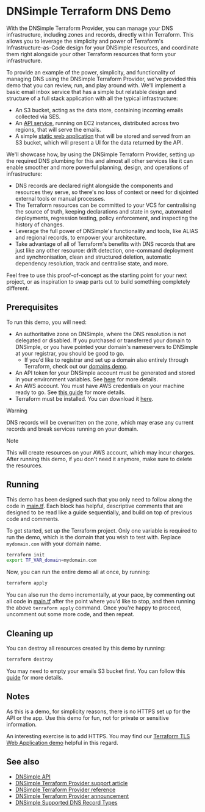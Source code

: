 # DNSimple Terraform DNS Demo

With the DNSimple Terraform Provider, you can manage your DNS infrastructure, including zones and records, directly within Terraform. This allows you to leverage the simplicity and power of Terraform's Infrastructure-as-Code design for your DNSimple resources, and coordinate them right alongside your other Terraform resources that form your infrastructure.

To provide an example of the power, simplicity, and functionality of managing DNS using the DNSimple Terraform Provider, we've provided this demo that you can review, run, and play around with. We'll implement a basic email inbox service that has a simple but relatable design and structure of a full stack application with all the typical infrastructure:

- An S3 bucket, acting as the data store, containing incoming emails collected via SES.
- An [API service](./api.py), running on EC2 instances, distributed across two regions, that will serve the emails.
- A simple [static web application](./app.html) that will be stored and served from an S3 bucket, which will present a UI for the data returned by the API.

We'll showcase how, by using the DNSimple Terraform Provider, setting up the required DNS plumbing for this and almost all other services like it can enable smoother and more powerful planning, design, and operations of infrastructure:

- DNS records are declared right alongside the components and resources they serve, so there's no loss of context or need for disjointed external tools or manual processes.
- The Terraform resources can be committed to your VCS for centralising the source of truth, keeping declarations and state in sync, automated deployments, regression testing, policy enforcement, and inspecting the history of changes.
- Leverage the full power of DNSimple's functionality and tools, like ALIAS and regional records, to empower your architecture.
- Take advantage of all of Terraform's benefits with DNS records that are just like any other resource: drift detection, one-command deployment and synchronisation, clean and structured deletion, automatic dependency resolution, track and centralise state, and more.

Feel free to use this proof-of-concept as the starting point for your next project, or as inspiration to swap parts out to build something completely different.

## Prerequisites

To run this demo, you will need:

- An authoritative zone on DNSimple, where the DNS resolution is not delegated or disabled. If you purchased or transferred your domain to DNSimple, or you have pointed your domain's nameservers to DNSimple at your registrar, you should be good to go.
  - If you'd like to registrar and set up a domain also entirely through Terraform, check out our [domains demo](../domains).
- An API token for your DNSimple account must be generated and stored in your environment variables. See [here](https://support.dnsimple.com/articles/api-access-token/) for more details.
- An AWS account. You must have AWS credentials on your machine ready to go. See [this guide](https://registry.terraform.io/providers/hashicorp/aws/latest/docs#authentication-and-configuration) for more details.
- Terraform must be installed. You can download it [here](https://developer.hashicorp.com/terraform/downloads).

> [!WARNING]
> DNS records will be overwritten on the zone, which may erase any current records and break services running on your domain.

> [!NOTE]
> This will create resources on your AWS account, which may incur charges. After running this demo, if you don't need it anymore, make sure to delete the resources.

## Running

This demo has been designed such that you only need to follow along the code in [main.tf](./main.tf). Each block has helpful, descriptive comments that are designed to be read like a guide sequentially, and build on top of previous code and comments.

To get started, set up the Terraform project. Only one variable is required to run the demo, which is the domain that you wish to test with. Replace `mydomain.com` with your domain name.

```bash
terraform init
export TF_VAR_domain=mydomain.com
```

Now, you can run the entire demo all at once, by running:

```bash
terraform apply
```

You can also run the demo incrementally, at your pace, by commenting out all code in [main.tf](./main.tf) after the point where you'd like to stop, and then running the above `terraform apply` command. Once you're happy to proceed, uncomment out some more code, and then repeat.

## Cleaning up

You can destroy all resources created by this demo by running:

```bash
terraform destroy
```

You may need to empty your emails S3 bucket first. You can follow this [guide](https://docs.aws.amazon.com/AmazonS3/latest/userguide/empty-bucket.html) for more details.

## Notes

As this is a demo, for simplicity reasons, there is no HTTPS set up for the API or the app. Use this demo for fun, not for private or sensitive information.

An interesting exercise is to add HTTPS. You may find our [Terraform TLS Web Application demo](../tls-web-application) helpful in this regard.

## See also

- [DNSimple API](https://developer.dnsimple.com/v2/)
- [DNSimple Terraform Provider support article](https://support.dnsimple.com/articles/terraform-provider/)
- [DNSimple Terraform Provider reference](https://registry.terraform.io/providers/dnsimple/dnsimple/latest/docs)
- [DNSimple Terraform Provider announcement](https://blog.dnsimple.com/2021/12/introducing-dnsimple-terraform-provider/)
- [DNSimple Supported DNS Record Types](https://support.dnsimple.com/articles/supported-dns-records/)
